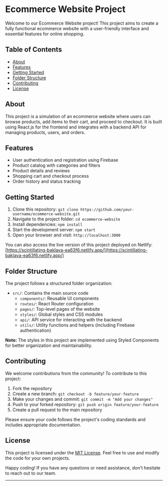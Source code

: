 # Ecommerce Website Project

Welcome to our Ecommerce Website project! This project aims to create a fully functional ecommerce website with a user-friendly interface and essential features for online shopping.

## Table of Contents

- [About](#about)
- [Features](#features)
- [Getting Started](#getting-started)
- [Folder Structure](#folder-structure)
- [Contributing](#contributing)
- [License](#license)

## About

This project is a simulation of an ecommerce website where users can browse products, add items to their cart, and proceed to checkout. It is built using React.js for the frontend and integrates with a backend API for managing products, users, and orders.

## Features

- User authentication and registration using Firebase
- Product catalog with categories and filters
- Product details and reviews
- Shopping cart and checkout process
- Order history and status tracking

## Getting Started

1. Clone this repository: `git clone https://github.com/your-username/ecommerce-website.git`
2. Navigate to the project folder: `cd ecommerce-website`
3. Install dependencies: `npm install`
4. Start the development server: `npm start`
5. Open your browser and visit: `http://localhost:3000`

You can also access the live version of this project deployed on Netlify: [https://scintillating-baklava-ea63f6.netlify.app/](https://scintillating-baklava-ea63f6.netlify.app/)

## Folder Structure

The project follows a structured folder organization:

- `src/`: Contains the main source code
  - `components/`: Reusable UI components
  - `routes/`: React Router configuration
  - `pages/`: Top-level pages of the website
  - `styles/`: Global styles and CSS modules
  - `api/`: API service for interacting with the backend
  - `utils/`: Utility functions and helpers (including Firebase authentication)

**Note:** The styles in this project are implemented using Styled Components for better organization and maintainability.

## Contributing

We welcome contributions from the community! To contribute to this project:

1. Fork the repository
2. Create a new branch: `git checkout -b feature/your-feature`
3. Make your changes and commit: `git commit -m "Add your changes"`
4. Push to your forked repository: `git push origin feature/your-feature`
5. Create a pull request to the main repository

Please ensure your code follows the project's coding standards and includes appropriate documentation.

## License

This project is licensed under the [MIT License](LICENSE). Feel free to use and modify the code for your own projects.

Happy coding! If you have any questions or need assistance, don't hesitate to reach out to our team.

---


